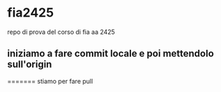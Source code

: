 # fia2425
repo di prova del corso di fia aa 2425


## iniziamo a fare commit locale e poi mettendolo sull'origin
=======
stiamo per fare pull
